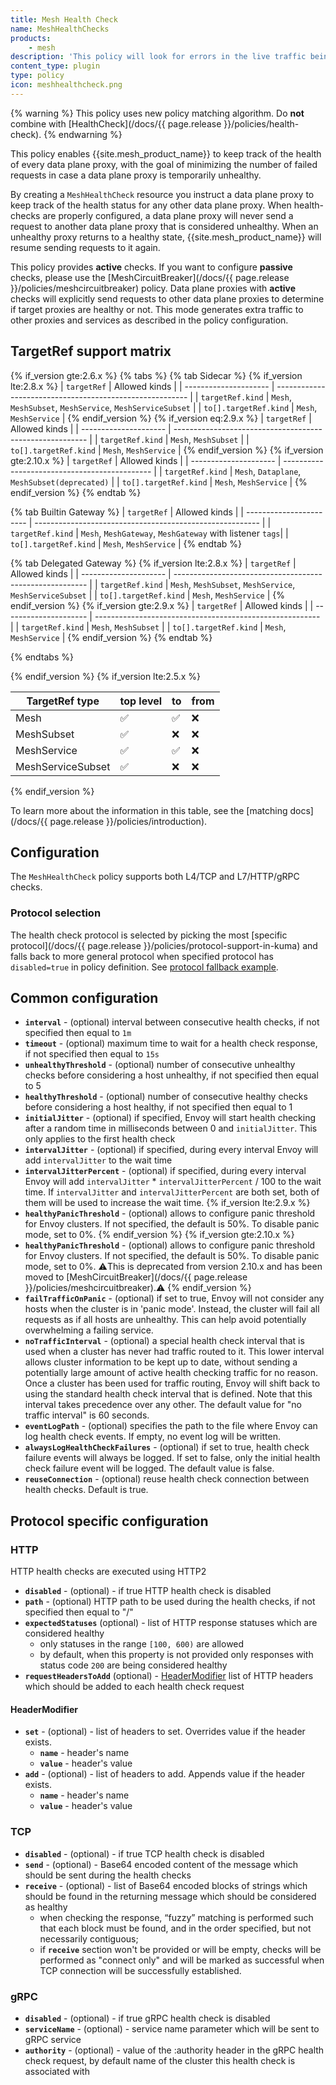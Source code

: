 ```yaml
---
title: Mesh Health Check
name: MeshHealthChecks
products:
    - mesh
description: 'This policy will look for errors in the live traffic being exchanged between our data plane proxies. It will mark a data'
content_type: plugin
type: policy
icon: meshhealthcheck.png
---
```




{% warning %}
This policy uses new policy matching algorithm. 
Do **not** combine with [HealthCheck](/docs/{{ page.release }}/policies/health-check).
{% endwarning %}

This policy enables {{site.mesh_product_name}} to keep track of the health of every data plane proxy,
with the goal of minimizing the number of failed requests in case a data plane proxy is temporarily unhealthy.

By creating a `MeshHealthCheck` resource you instruct a data plane proxy to keep track of the health status for any other data plane proxy.
When health-checks are properly configured,
a data plane proxy will never send a request to another data plane proxy that is considered unhealthy.
When an unhealthy proxy returns to a healthy state,
{{site.mesh_product_name}} will resume sending requests to it again.

This policy provides **active** checks.
If you want to configure **passive** checks,
please use the [MeshCircuitBreaker](/docs/{{ page.release }}/policies/meshcircuitbreaker) policy.
Data plane proxies with **active** checks will explicitly send requests to other data plane proxies to determine if target proxies are healthy or not.
This mode generates extra traffic to other proxies and services as described in the policy configuration.

## TargetRef support matrix

{% if_version gte:2.6.x %}
{% tabs %}
{% tab Sidecar %}
{% if_version lte:2.8.x %}
| `targetRef`           | Allowed kinds                                            |
| --------------------- | -------------------------------------------------------- |
| `targetRef.kind`      | `Mesh`, `MeshSubset`, `MeshService`, `MeshServiceSubset` |
| `to[].targetRef.kind` | `Mesh`, `MeshService`                                    |
{% endif_version %}
{% if_version eq:2.9.x %}
| `targetRef`           | Allowed kinds                                            |
| --------------------- | -------------------------------------------------------- |
| `targetRef.kind`      | `Mesh`, `MeshSubset`                                     |
| `to[].targetRef.kind` | `Mesh`, `MeshService`                                    |
{% endif_version %}
{% if_version gte:2.10.x %}
| `targetRef`           | Allowed kinds                                 |
| --------------------- | --------------------------------------------- |
| `targetRef.kind`      | `Mesh`, `Dataplane`, `MeshSubset(deprecated)` |
| `to[].targetRef.kind` | `Mesh`, `MeshService`                         |
{% endif_version %}
{% endtab %}

{% tab Builtin Gateway %}
| `targetRef`             | Allowed kinds                                            |
| ----------------------- | -------------------------------------------------------- |
| `targetRef.kind`        | `Mesh`, `MeshGateway`, `MeshGateway` with listener `tags`|
| `to[].targetRef.kind`   | `Mesh`, `MeshService`                                    |
{% endtab %}

{% tab Delegated Gateway %}
{% if_version lte:2.8.x %}
| `targetRef`           | Allowed kinds                                            |
| --------------------- | -------------------------------------------------------- |
| `targetRef.kind`      | `Mesh`, `MeshSubset`, `MeshService`, `MeshServiceSubset` |
| `to[].targetRef.kind` | `Mesh`, `MeshService`                                    |
{% endif_version %}
{% if_version gte:2.9.x %}
| `targetRef`           | Allowed kinds                                            |
| --------------------- | -------------------------------------------------------- |
| `targetRef.kind`      | `Mesh`, `MeshSubset`                                     |
| `to[].targetRef.kind` | `Mesh`, `MeshService`                                    |
{% endif_version %}
{% endtab %}

{% endtabs %}

{% endif_version %}
{% if_version lte:2.5.x %}

| TargetRef type    | top level | to  | from |
| ----------------- | --------- | --- | ---- |
| Mesh              | ✅        | ✅  | ❌   |
| MeshSubset        | ✅        | ❌  | ❌   |
| MeshService       | ✅        | ✅  | ❌   |
| MeshServiceSubset | ✅        | ❌  | ❌   |

{% endif_version %}

To learn more about the information in this table, see the [matching docs](/docs/{{ page.release }}/policies/introduction).

## Configuration

The `MeshHealthCheck` policy supports both L4/TCP and L7/HTTP/gRPC checks.

### Protocol selection

The health check protocol is selected by picking the most [specific protocol](/docs/{{ page.release }}/policies/protocol-support-in-kuma)
and falls back to more general protocol when specified protocol has `disabled=true` in policy definition.
See [protocol fallback example](#protocol-fallback).


## Common configuration

- **`interval`** - (optional) interval between consecutive health checks, if not specified then equal to `1m`
- **`timeout`** - (optional) maximum time to wait for a health check response, if not specified then equal to `15s`
- **`unhealthyThreshold`** - (optional) number of consecutive unhealthy checks before considering a host unhealthy, if not specified then equal to 5
- **`healthyThreshold`** - (optional) number of consecutive healthy checks before considering a host healthy, if not specified then equal to 1
- **`initialJitter`** - (optional) if specified, Envoy will start health checking after a random time in
  milliseconds between 0 and `initialJitter`. This only applies to the first health check
- **`intervalJitter`** - (optional) if specified, during every interval Envoy will add `intervalJitter` to the wait time
- **`intervalJitterPercent`** - (optional) if specified, during every interval Envoy will add `intervalJitter` *
  `intervalJitterPercent` / 100 to the wait time. If `intervalJitter` and
  `intervalJitterPercent` are both set, both of them will be used to increase the wait time.
{% if_version lte:2.9.x %}
- **`healthyPanicThreshold`** - (optional) allows to configure panic threshold for Envoy clusters. If not specified,
  the default is 50%. To disable panic mode, set to 0%.
{% endif_version %}
{% if_version gte:2.10.x %}
- **`healthyPanicThreshold`** - (optional) allows to configure panic threshold for Envoy clusters. If not specified,
  the default is 50%. To disable panic mode, set to 0%. ⚠️This is deprecated from version 2.10.x and has been moved to [MeshCircuitBreaker](/docs/{{ page.release }}/policies/meshcircuitbreaker).⚠️
{% endif_version %}
- **`failTrafficOnPanic`** - (optional) if set to true, Envoy will not consider any hosts when the cluster is in
  'panic mode'. Instead, the cluster will fail all requests as if all hosts are unhealthy.
  This can help avoid potentially overwhelming a failing service.
- **`noTrafficInterval`** - (optional) a special health check interval that is used
  when a cluster has never had traffic routed to it.
  This lower interval allows cluster information to be kept up to date,
  without sending a potentially large amount of active health checking traffic for no reason.
  Once a cluster has been used for traffic routing, Envoy will shift back
  to using the standard health check interval that is defined.
  Note that this interval takes precedence over any other.
  The default value for "no traffic interval" is 60 seconds.
- **`eventLogPath`** - (optional) specifies the path to the file where Envoy can log health check events.
  If empty, no event log will be written.
- **`alwaysLogHealthCheckFailures`** - (optional) if set to true, health check failure events will always be logged.
  If set to false, only the initial health check failure event will be logged.
  The default value is false.
- **`reuseConnection`** - (optional) reuse health check connection between health checks. Default is true.

## Protocol specific configuration

### HTTP

HTTP health checks are executed using HTTP2

- **`disabled`** - (optional) - if true HTTP health check is disabled
- **`path`** - (optional) HTTP path to be used during the health checks, if not specified then equal to "/"
- **`expectedStatuses`** (optional) - list of HTTP response statuses which are considered healthy
  - only statuses in the range `[100, 600)` are allowed
  - by default, when this property is not provided only responses with
    status code `200` are being considered healthy
- **`requestHeadersToAdd`** (optional) - [HeaderModifier](#headermodifier) list of HTTP headers which should be added to each health check request

#### HeaderModifier

- **`set`** - (optional) - list of headers to set. Overrides value if the header exists.
  - **`name`** - header's name
  - **`value`** - header's value
- **`add`** - (optional) - list of headers to add. Appends value if the header exists.
  - **`name`** - header's name
  - **`value`** - header's value

### TCP

- **`disabled`** - (optional) - if true TCP health check is disabled
- **`send`** - (optional) - Base64 encoded content of the message which should be
  sent during the health checks
- **`receive`** - (optional) - list of Base64 encoded blocks of strings which should be
  found in the returning message which should be considered as healthy
  - when checking the response, “fuzzy” matching is performed such that
    each block must be found, and in the order specified, but not
    necessarily contiguous;
  - if **`receive`** section won't be provided or will be empty, checks
    will be performed as "connect only" and will be marked as successful
    when TCP connection will be successfully established.

### gRPC

- **`disabled`** - (optional) - if true gRPC health check is disabled
- **`serviceName`** - (optional) - service name parameter which will be sent to gRPC service
- **`authority`** - (optional) - value of the :authority header in the gRPC health check request,
  by default name of the cluster this health check is associated with